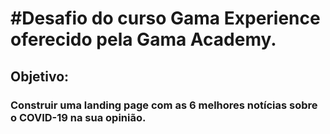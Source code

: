 <h1>#Desafio do curso Gama Experience oferecido pela Gama Academy.</h1>
<h2>Objetivo:</h2><h3> Construir uma landing page com as 6 melhores notícias sobre o COVID-19 na sua opinião.</h3>
